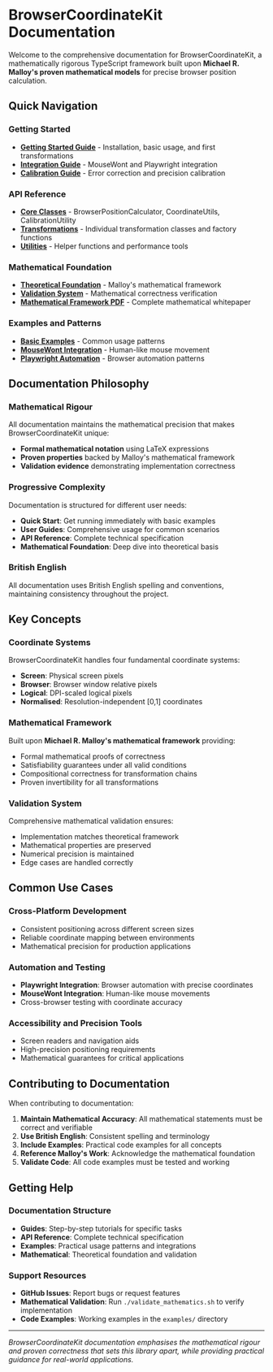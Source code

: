 # BrowserCoordinateKit Documentation

Welcome to the comprehensive documentation for BrowserCoordinateKit, a mathematically rigorous TypeScript framework built upon **Michael R. Malloy's proven mathematical models** for precise browser position calculation.

## Quick Navigation

### Getting Started
- **[Getting Started Guide](guides/getting-started.md)** - Installation, basic usage, and first transformations
- **[Integration Guide](guides/integration-guide.md)** - MouseWont and Playwright integration
- **[Calibration Guide](guides/calibration-guide.md)** - Error correction and precision calibration

### API Reference
- **[Core Classes](api/core-classes.md)** - BrowserPositionCalculator, CoordinateUtils, CalibrationUtility
- **[Transformations](api/transformations.md)** - Individual transformation classes and factory functions
- **[Utilities](api/utilities.md)** - Helper functions and performance tools

### Mathematical Foundation
- **[Theoretical Foundation](mathematical/theoretical-foundation.md)** - Malloy's mathematical framework
- **[Validation System](mathematical/validation-system.md)** - Mathematical correctness verification
- **[Mathematical Framework PDF](mathematical/Extended_Mathematical_Framework_for_Browser_Position_Calculation.pdf)** - Complete mathematical whitepaper

### Examples and Patterns
- **[Basic Examples](examples/basic-examples.md)** - Common usage patterns
- **[MouseWont Integration](examples/mousewont-integration.md)** - Human-like mouse movement
- **[Playwright Automation](examples/playwright-automation.md)** - Browser automation patterns

## Documentation Philosophy

### Mathematical Rigour
All documentation maintains the mathematical precision that makes BrowserCoordinateKit unique:
- **Formal mathematical notation** using LaTeX expressions
- **Proven properties** backed by Malloy's mathematical framework
- **Validation evidence** demonstrating implementation correctness

### Progressive Complexity
Documentation is structured for different user needs:
- **Quick Start**: Get running immediately with basic examples
- **User Guides**: Comprehensive usage for common scenarios  
- **API Reference**: Complete technical specification
- **Mathematical Foundation**: Deep dive into theoretical basis

### British English
All documentation uses British English spelling and conventions, maintaining consistency throughout the project.

## Key Concepts

### Coordinate Systems
BrowserCoordinateKit handles four fundamental coordinate systems:
- **Screen**: Physical screen pixels
- **Browser**: Browser window relative pixels
- **Logical**: DPI-scaled logical pixels
- **Normalised**: Resolution-independent [0,1] coordinates

### Mathematical Framework
Built upon **Michael R. Malloy's mathematical framework** providing:
- Formal mathematical proofs of correctness
- Satisfiability guarantees under all valid conditions
- Compositional correctness for transformation chains
- Proven invertibility for all transformations

### Validation System
Comprehensive mathematical validation ensures:
- Implementation matches theoretical framework
- Mathematical properties are preserved
- Numerical precision is maintained
- Edge cases are handled correctly

## Common Use Cases

### Cross-Platform Development
- Consistent positioning across different screen sizes
- Reliable coordinate mapping between environments
- Mathematical precision for production applications

### Automation and Testing
- **Playwright Integration**: Browser automation with precise coordinates
- **MouseWont Integration**: Human-like mouse movements
- Cross-browser testing with coordinate accuracy

### Accessibility and Precision Tools
- Screen readers and navigation aids
- High-precision positioning requirements
- Mathematical guarantees for critical applications

## Contributing to Documentation

When contributing to documentation:

1. **Maintain Mathematical Accuracy**: All mathematical statements must be correct and verifiable
2. **Use British English**: Consistent spelling and terminology
3. **Include Examples**: Practical code examples for all concepts
4. **Reference Malloy's Work**: Acknowledge the mathematical foundation
5. **Validate Code**: All code examples must be tested and working

## Getting Help

### Documentation Structure
- **Guides**: Step-by-step tutorials for specific tasks
- **API Reference**: Complete technical specification
- **Examples**: Practical usage patterns and integrations
- **Mathematical**: Theoretical foundation and validation

### Support Resources
- **GitHub Issues**: Report bugs or request features
- **Mathematical Validation**: Run `./validate_mathematics.sh` to verify implementation
- **Code Examples**: Working examples in the `examples/` directory

---

*BrowserCoordinateKit documentation emphasises the mathematical rigour and proven correctness that sets this library apart, while providing practical guidance for real-world applications.*